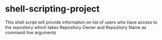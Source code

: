 # shell-scripting-project

This shell script will provide information on list of users who have access to the repository which takes Repository Owner and Repository Name as command line arguments

